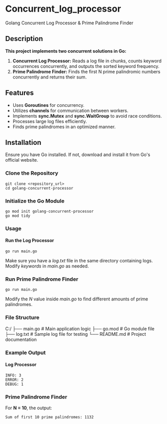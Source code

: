 # Concurrent_log_processor
Golang Concurrent Log Processor & Prime Palindrome Finder

## Description
**This project implements two concurrent solutions in Go:**
1. **Concurrent Log Processor:** Reads a log file in chunks, counts keyword occurrences concurrently, and outputs the sorted keyword frequency.
2. **Prime Palindrome Finder:** Finds the first N prime palindromic numbers concurrently and returns their sum.

## Features
- Uses **Goroutines** for concurrency.
- Utilizes **channels** for communication between workers.
- Implements **sync.Mutex** and **sync.WaitGroup** to avoid race conditions.
- Processes large log files efficiently.
- Finds prime palindromes in an optimized manner.


## Installation
Ensure you have Go installed. If not, download and install it from Go's official website.
### Clone the Repository
```
git clone <repository_url>
cd golang-concurrent-processor
```
### Initialize the Go Module
```
go mod init golang-concurrent-processor
go mod tidy
```

### Usage
#### Run the Log Processor

```
go run main.go
```

Make sure you have a _log.txt_ file in the same directory containing logs. Modify _keywords_ in _main.go_ as needed.

### Run Prime Palindrome Finder
```
go run main.go
```

Modify the *N* value inside *main.go* to find different amounts of prime palindromes.

### File Structure
C:/
├── main.go          # Main application logic
├── go.mod          # Go module file
├── log.txt         # Sample log file for testing
└── README.md       # Project documentation

### Example Output
#### Log Processor
```
INFO: 3
ERROR: 2
DEBUG: 1
```
### Prime Palindrome Finder
For **N = 10**, the output:
```
Sum of first 10 prime palindromes: 1132
```



